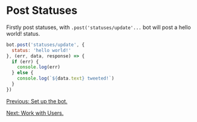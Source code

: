 # Post Statuses

Firstly post statuses, with `.post('statuses/update'...` bot will post a hello world! status.

```javascript
bot.post('statuses/update', {
  status: 'hello world!'
}, (err, data, response) => {
  if (err) {
    console.log(err)
  } else {
    console.log(`${data.text} tweeted!`)
  }
})
```

[Previous: Set up the bot.](00-set-up-the-bot.md#set-up-the-bot)

[Next: Work with Users.](02-work-with-users.md#work-with-users)
